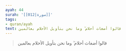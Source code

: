 ```yaml
---
ayah: 44
surah: '[[012|سورة]]'
tags:
- quran/ayah
text: قالوا أضغاث أحلام ۖ وما نحن بتأويل الأحلام بعالمين
---
```

> قالوا أضغاث أحلام ۖ وما نحن بتأويل الأحلام بعالمين
